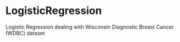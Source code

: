 # LogisticRegression
Logistic Regression dealing with Wisconsin Diagnostic Breast Cancer (WDBC) dataset
